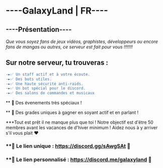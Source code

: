 # ----**__GalaxyLand | FR__**----

## ----__Présentation__----

*Que vous soyez fans de jeux vidéos, graphistes, développeurs ou encore fans de mangas ou autres, ce serveur est fait pour vous !!!!!!!*

## **Sur notre serveur, tu trouveras :**
```diff
-►✅ Un staff actif et à votre écoute.
-►✅ Des bots utiles.
-►✅ Une haute sécurité anti-raids.
-►✅ Un bot spécial pour le discord.
-►✅ Des salons de commandes et musicaux
```
** :tada: Des évenements très spéciaux !

** :tada: Des grades uniques à gagner en soyant actif et en parlant !

***Tout est prêt il ne manque plus que toi !
Notre objectif est d'être 50 membres avant les vacances de d'hiver minimum ! Aidez nous à y arriver s'il vous plait :heart:

### **:link: Le lien unique :  https://discord.gg/sAwgSAt :link:

### **:link: Le lien personnalisé : https://discord.me/galaxyland :link:
